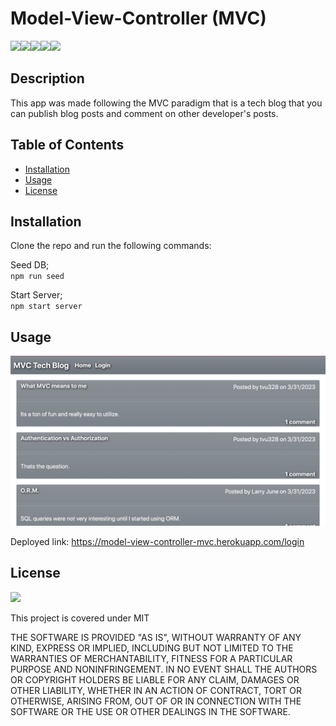 # Model-View-Controller (MVC) 
![](https://img.shields.io/badge/JavaScript-323330?style=for-the-badge&logo=javascript&logoColor=F7DF1E)![](https://img.shields.io/badge/Node.js-43853D?style=for-the-badge&logo=node.js&logoColor=white)![](https://img.shields.io/badge/Express.js-404D59?style=for-the-badge)![](https://img.shields.io/badge/MySQL-00000F?style=for-the-badge&logo=mysql&logoColor=white)![](https://img.shields.io/badge/-Sequelize-d3d3d3?style=for-the-badge&logo=sequelize&logoColor=52B0E7)

## Description
This app was made following the MVC paradigm that is a tech blog that you can publish blog posts and comment on other developer's posts. 

## Table of Contents 

* [Installation](#installation)
* [Usage](#usage)                     
* [License](#license)

## Installation
Clone the repo and run the following commands:    

Seed DB;   
`npm run seed`     

Start Server;     
`npm start server`     

## Usage
![ScreenShot](screenshot.png?raw=true "MVCHomePage")

Deployed link: https://model-view-controller-mvc.herokuapp.com/login

## License

![](https://img.shields.io/badge/License-MIT%20-blue?style=flat-square)

This project is covered under MIT

THE SOFTWARE IS PROVIDED "AS IS", WITHOUT WARRANTY OF ANY KIND, EXPRESS OR
IMPLIED, INCLUDING BUT NOT LIMITED TO THE WARRANTIES OF MERCHANTABILITY,
FITNESS FOR A PARTICULAR PURPOSE AND NONINFRINGEMENT. IN NO EVENT SHALL THE
AUTHORS OR COPYRIGHT HOLDERS BE LIABLE FOR ANY CLAIM, DAMAGES OR OTHER
LIABILITY, WHETHER IN AN ACTION OF CONTRACT, TORT OR OTHERWISE, ARISING FROM,
OUT OF OR IN CONNECTION WITH THE SOFTWARE OR THE USE OR OTHER DEALINGS IN THE
SOFTWARE.


    
